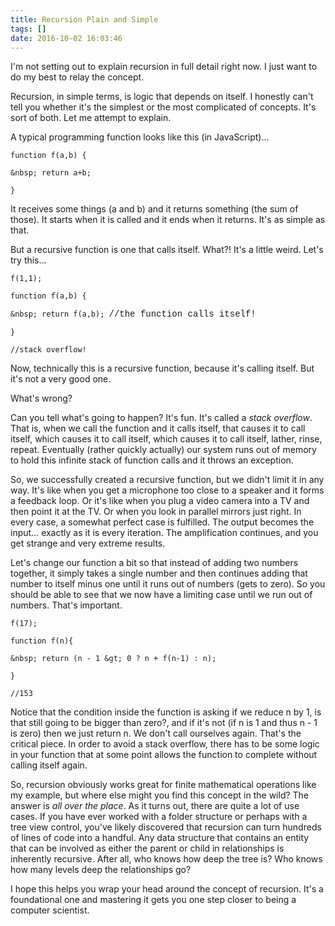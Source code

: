 ```yaml
---
title: Recursion Plain and Simple
tags: []
date: 2016-10-02 16:03:46
---
```


<div>
<div>
<div>

I&#39;m not setting out to explain recursion in full detail right now. I just want to do my best to relay the concept.

Recursion, in simple terms, is logic that depends on itself. I honestly can&#39;t tell you whether it&#39;s the simplest or the most complicated of concepts. It&#39;s sort of both. Let me attempt to explain.

A typical programming function looks like this (in JavaScript)&hellip;

`function f(a,b) {`

`&nbsp; return a+b;`

`}`

It receives some things (a and b) and it returns something (the sum of those). It starts when it is called and it ends when it returns. It&#39;s as simple as that.

But a recursive function is one that calls itself. What?! It&#39;s a little weird. Let&#39;s try this&hellip;

`f(1,1);`

`function f(a,b) {`

`&nbsp; return f(a,b); `<font face="Courier New">//the function calls itself!</font>

`}`

`//stack overflow!`

Now, technically this is a recursive function, because it&#39;s calling itself. But it&#39;s not a very good one.

What&#39;s wrong?

Can you tell what&#39;s going to happen? It&#39;s fun. It&#39;s called a _stack overflow_. That is, when we call the function and it calls itself, that causes it to call itself, which causes it to call itself, which causes it to call itself, lather, rinse, repeat. Eventually (rather quickly actually) our system runs out of memory to hold this infinite stack of function calls and it throws an exception.

So, we successfully created a recursive function, but we didn&#39;t limit it in any way. It&#39;s like when you get a microphone too close to a speaker and it forms a feedback loop. Or it&#39;s like when you plug a video camera into a TV and then point it at the TV. Or when you look in parallel mirrors just right. In every case, a somewhat perfect case is fulfilled. The output becomes the input&hellip; exactly as it is every iteration. The amplification continues, and you get strange and very extreme results.

Let&#39;s change our function a bit so that instead of adding two numbers together, it simply takes a single number and then continues adding that number to itself minus one until it runs out of numbers (gets to zero). So you should be able to see that we now have a limiting case until we run out of numbers. That&#39;s important.

`f(17);`

`function f(n){`

`&nbsp; return (n - 1 &gt; 0 ? n + f(n-1) : n);`

`}`

`//153`

Notice that the condition inside the function is asking if we reduce n by 1, is that still going to be bigger than zero?, and if it&#39;s not (if n is 1 and thus n - 1 is zero) then we just return n. We don&#39;t call ourselves again. That&#39;s the critical piece. In order to avoid a stack overflow, there has to be some logic in your function that at some point allows the function to complete without calling itself again.

So, recursion obviously works great for finite mathematical operations like my example, but where else might you find this concept in the wild? The answer is _all over the place_. As it turns out, there are quite a lot of use cases. If you have ever worked with a folder structure or perhaps with a tree view control, you&#39;ve likely discovered that recursion can turn hundreds of lines of code into a handful. Any data structure that contains an entity that can be involved as either the parent or child in relationships is inherently recursive. After all, who knows how deep the tree is? Who knows how many levels deep the relationships go?

I hope this helps you wrap your head around the concept of recursion. It&#39;s a foundational one and mastering it gets you one step closer to being a computer scientist.

</div>
</div>
</div>